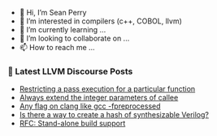 - 👋 Hi, I’m Sean Perry
- 👀 I’m interested in compilers (c++, COBOL, llvm)
- 🌱 I’m currently learning ...
- 💞️ I’m looking to collaborate on ...
- 📫 How to reach me ...

<!---
s66perry/s66perry is a ✨ special ✨ repository because its `README.md` (this file) appears on your GitHub profile.
You can click the Preview link to take a look at your changes.
--->
### 📕 Latest LLVM Discourse Posts

<!-- DISCOURSE-LLVM:START -->
- [Restricting a pass execution for a particular function](https://discourse.llvm.org/t/restricting-a-pass-execution-for-a-particular-function/61323#post_2)
- [Always extend the integer parameters of callee](https://discourse.llvm.org/t/always-extend-the-integer-parameters-of-callee/61319#post_4)
- [Any flag on clang like gcc -fpreprocessed](https://discourse.llvm.org/t/any-flag-on-clang-like-gcc-fpreprocessed/5077#post_5)
- [Is there a way to create a hash of synthesizable Verilog?](https://discourse.llvm.org/t/is-there-a-way-to-create-a-hash-of-synthesizable-verilog/61325#post_1)
- [RFC: Stand-alone build support](https://discourse.llvm.org/t/rfc-stand-alone-build-support/61291#post_15)
<!-- DISCOURSE-LLVM:END -->
